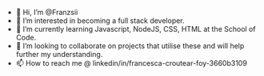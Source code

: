 - 👋 Hi, I’m @Franzsii
- 👀 I’m interested in becoming a full stack developer.
- 🌱 I’m currently learning Javascript, NodeJS, CSS, HTML at the School of Code.
- 💞️ I’m looking to collaborate on projects that utilise these and will help further my understanding.
- 📫 How to reach me @ linkedin/in/francesca-croutear-foy-3660b3109

<!---
Franzsii/Franzsii is a ✨ special ✨ repository because its `README.md` (this file) appears on your GitHub profile.
You can click the Preview link to take a look at your changes.
--->
